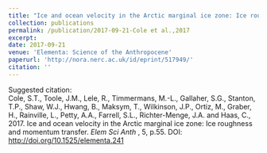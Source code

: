 ```yaml
---
title: "Ice and ocean velocity in the Arctic marginal ice zone: Ice roughness and momentum transfer"
collection: publications
permalink: /publication/2017-09-21-Cole et al.,2017
excerpt: 
date: 2017-09-21
venue: 'Elementa: Science of the Anthropocene'
paperurl: 'http://nora.nerc.ac.uk/id/eprint/517949/'
citation: ''
---
```


Suggested citation: <br/> Cole, S.T., Toole, J.M., Lele, R., Timmermans, M.-L., Gallaher, S.G., Stanton, T.P., Shaw, W.J., Hwang, B., Maksym, T., Wilkinson, J.P., Ortiz, M., Graber, H., Rainville, L., Petty, A.A., Farrell, S.L., Richter-Menge, J.A. and Haas, C., 2017. Ice and ocean velocity in the Arctic marginal ice zone: Ice roughness and momentum transfer. <i>Elem Sci Anth </i>, 5, p.55. DOI: http://doi.org/10.1525/elementa.241 

